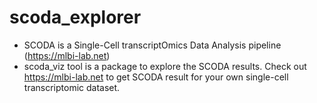 # scoda_explorer
- SCODA is a Single-Cell transcriptOmics Data Analysis pipeline (https://mlbi-lab.net)
- scoda_viz tool is a package to explore the SCODA results.
 Check out https://mlbi-lab.net to get SCODA result for your own single-cell transcriptomic dataset.
